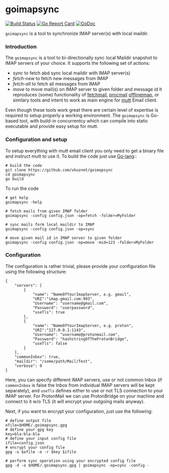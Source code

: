 goimapsync
==========

[![Build Status](https://travis-ci.org/vkuznet/goimapsync.svg?branch=master)](https://travis-ci.org/vkuznet/goimapsync)
[![Go Report Card](https://goreportcard.com/badge/github.com/vkuznet/goimapsync)](https://goreportcard.com/report/github.com/vkuznet/goimapsync)
[![GoDoc](https://godoc.org/github.com/vkuznet/goimapsync?status.svg)](https://godoc.org/github.com/vkuznet/goimapsync)

`goimapsync` is a tool to synchronize IMAP server(s) with local maildir.

### Introduction

The `goimapsync` is a tool to bi-directionally sync local Maildir snapshot to
IMAP servers of your choice. It supports the following set of actions:
- *sync*      to fetch abd sync local maildir with IMAP server(s)
- *fetch-new* to fetch new messages from IMAP
- *fetch-all* to fetch all messages from IMAP
- *move*      to move mail(s) on IMAP server to given folder and message id
It reproduces (some) functionality of
[fetchmail](https://www.fetchmail.info/),
[procmail](https://userpages.umbc.edu/~ian/procmail.html)
[offlineimap](https://github.com/OfflineIMAP/offlineimap), or
similary tools and intent to work as main engine for
[mutt](http://www.mutt.org/) Email client.

Even though these tools work great there are certain level of
expertise is required to setup properly a working environment.
The `goimapsync` is Go-based tool, with build-in concurrentcy
which can compile into static executable and provide easy
setup for mutt.

### Configuration and setup
To setup everything with mutt email client you only need to get
a binary file and instruct mutt to use it. To build the code just
use [Go-lang](https://golang.org/)::
```
# build the code
git clone https://github.com/vkuznet/goimapsync
cd goimapsync
go build
```

To run the code
```
# get help
goimapsync -help

# fetch mails from given IMAP folder
goimapsync -config config.json -op=fetch -folder=MyFolder

# sync mails form local maildir to IMAP
goimapsync -config config.json -op=sync

# move given mail id in IMAP server to given folder
goimapsync -config config.json -op=move -mid=123 -folder=MyFolder
```

### Configuration
The configuration is rather trivial, please provide your configuration
file using the following structure:
```
{
    "servers": [
        {
            "name": "NameOfYourImapServer, e.g. gmail",
            "URI":"imap.gmail.com:993",
            "Username": "username@gmail.com",
            "Password": "userpassword",
            "useTls": true
        },
        {
            "name": "NameOfYourImapServer, e.g. proton",
            "URI":"127.0.0.1:1143",
            "Username": "username@protonmail.com",
            "Password": "hashstringOfTheProtonBridge",
            "useTls": false
        }
    ],
    "commonInbox": true,
    "maildir": "/some/path/Mail/Test",
    "verbose": 0
}
```
Here, you can specify different IMAP servers, use or not common Inbox (if `commonInbox`
is false the Inbox from individual IMAP servers will be kept separately), and
`useTls` defines either to use or not TLS connection to your IMAP server.
For ProtonMail we can use ProtonBridge on your machine and connect to it
w/o TLS (it will encrypt your outgoing mails anyway).

Next, if you want to encrypt your configuration, just use the following:
```
# define output file
ofile=$HOME/.goimapsync.gpg
# define your gpg key
key=bla-bla-bla
# define your input config file
ifile=config.json
# encrypt your config file
gpg -o $ofile -e -r $key $ifile

# perform sync operation using your encrypted config file
gpg -d -o $HOME/.goimapsync.gpg | goimapsync -op=sync -config -
```
